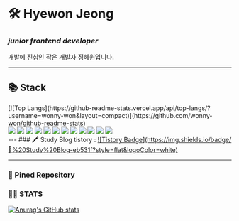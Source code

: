 # 🛠 Hyewon Jeong
### _junior frontend developer_
개발에 진심인 작은 개발자 정혜원입니다.

---
## 📚 Stack
<div style="diplay:flex; flex-direction:colum">
  <div>
  [![Top Langs](https://github-readme-stats.vercel.app/api/top-langs/?username=wonny-won&layout=compact)](https://github.com/wonny-won/github-readme-stats)
   </div>
  <div>
  <img src="https://img.shields.io/badge/badge/html-E34F26?style=flat-square&logo=html5&logoColor=white"/> <img src="https://img.shields.io/badge/css-1572B6?style=flat-square&logo=css3&logoColor=white"/> <img src="https://img.shields.io/badge/JavaScript-F7DF1E?style=flat-square&logo=javascript&logoColor=white"/> <img src="https://img.shields.io/badge/TypeScript-3178C6?style=flat-square&logo=typescript&logoColor=white"/> 
  <img src="https://img.shields.io/badge/React-61DAFB?style=flat-square&logo=react&logoColor=white"/> <img src="https://img.shields.io/badge/Next.js-000000?style=flat-square&logo=next.js&logoColor=white"/> 
  <img src="https://img.shields.io/badge/StyledComponent-DB7093?style=flat-square&logo=styled-components&logoColor=white"/> 
  <img src="https://img.shields.io/badge/GraphQL-E10098?style=flat-square&logo=graphql&logoColor=white"/> <img src="https://img.shields.io/badge/ApolloClient-311C87?style=flat-square&logo=apollographql&logoColor=white"/> <img src="https://img.shields.io/badge/Firebase-FFCA28?style=flat-square&logo=firebase&logoColor=white"/> 
  <img src="https://img.shields.io/badge/docker-2496ED?style=flat-square&logo=docker&logoColor=white"/> 
  <img src="https://img.shields.io/badge/AWS-232F3E?style=flat-square&logo=amazonaws&logoColor=white"/>
  </div>
</div>
---
### 🖍 Study Blog 
tistory : <a href="https://dev-raccoon-man.tistory.com/m/">![Tistory Badge](https://img.shields.io/badge/📘%20Study%20Blog-eb531f?style=flat&logoColor=white)</a>

---
### 📌 Pined Repository


### 👏🏻  STATS 

[![Anurag's GitHub stats](https://github-readme-stats.vercel.app/api?username=wonny-won)](https://github.com/wonny-won/github-readme-stats)

